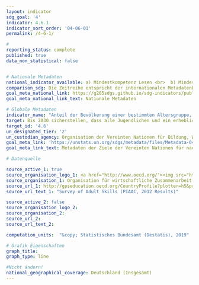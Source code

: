 ```yaml
---
layout: indicator
sdg_goal: '4'
indicator: 4.6.1
indicator_sort_order: '04-06-01'
permalink: /4-6-1/

#
reporting_status: complete
published: true
data_non_statistical: false


# Nationale Metadaten
national_indicator_available: a) Mindestkompetenz Lesen <br>  b) Mindestkompetenz Rechnen
comparison_sdg: Die Zeitreihe entspricht der internationalen Metadatenbeschreibung.
goal_meta_national_link: https://g205sdgs.github.io/sdg-indicators/public/MetaDe/4.6.1.pdf
goal_meta_national_link_text: Nationale Metadaten

# Globale Metadaten
indicator_name: "Anteil der Bevölkerung einer bestimmten Altersgruppe, die über ein festes Mindestniveau an funktionalen (a) Lese- und (b) Rechenfähigkeiten verfügt, nach Geschlecht"
target: Bis 2030 sicherstellen, dass alle Jugendlichen und ein erheblicher Anteil der männlichen und weiblichen Erwachsenen lesen, schreiben und rechnen lernen
target_id: '4.6'
un_designated_tier: '2'
un_custodian_agency: Organisation der Vereinten Nationen für Bildung, Wissenschaft und Kultur - Statistische Behörde (UNESCO-UIS)
goal_meta_link: 'https://unstats.un.org/sdgs/metadata/files/Metadata-04-06-01.pdf'
goal_meta_link_text: Metadaten der Ziele der Vereinten Nationen für nachhaltige Entwicklung

# Datenquelle

source_active_1: true
source_organisation_logo_1: <a href="http://www.oecd.org/"><img src="https://g205sdgs.github.io/sdg-indicators/public/logos/oecd.png" alt="Logo OECD" /></a>
source_organisation_1: Organisation für wirtschaftliche Zusammenarbeit und Entwicklung (OECD)
source_url_1: http://gpseducation.oecd.org/CountryProfile?plotter=h5&primaryCountry=DEU&treshold=10&topic=AS
source_url_text_1: "Survey of Adult Skills (PIAAC, 2012 Results)"

source_active_2: false
source_organisation_logo_2:
source_organisation_2:
source_url_2:
source_url_text_2:

computation_units:  "&copy; Statistisches Bundesamt (Destatis), 2019"

# Grafik Eigenschaften
graph_title:
graph_type: line

#Nicht ändern!
national_geographical_coverage: Deutschland (Insgesamt)
---
```


